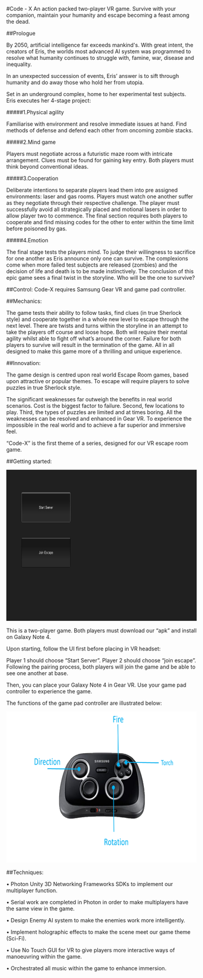 #Code - X 
An action packed two-player VR game. Survive with your companion, maintain your humanity and escape becoming a feast among the dead.

##Prologue 


By 2050, artificial intelligence far exceeds mankind's. With great intent, the creators of Eris, the worlds most advanced AI system was programmed to resolve what humanity continues to struggle with, famine, war, disease and inequality.

In an unexpected succession of events, Eris’ answer is to sift through humanity and do away those who hold her from utopia.

Set in an underground complex, home to her experimental test subjects. Eris executes her 4-stage project:

#####1.Physical agility

Familiarise with environment and resolve immediate issues at hand. Find methods of defense and defend each other from oncoming zombie stacks. 

#####2.Mind game

Players must negotiate across a futuristic maze room with intricate arrangement. Clues must be found for gaining key entry. Both players must think beyond conventional ideas. 

#####3.Cooperation

Deliberate intentions to separate players lead them into pre assigned environments: laser and gas rooms. Players must watch one another suffer as they negotiate through their respective challenge. The player must successfully avoid all strategically placed and motional lasers in order to allow player two to commence. The final section requires both players to cooperate and find missing codes for the other to enter within the time limit before poisoned by gas. 

#####4.Emotion

The final stage tests the players mind. To judge their willingness to sacrifice for one another as Eris announce only one can survive. The complexions come when more failed test subjects are released (zombies) and the decision of life and death is to be made instinctively. The conclusion of this epic game sees a final twist in the storyline. Who will be the one to survive? 


##Control:
Code-X requires Samsung Gear VR and game pad controller. 

##Mechanics:

The game tests their ability to follow tasks, find clues (in true Sherlock style) and cooperate together in a whole new level to escape through the next level. There are twists and turns within the storyline in an attempt to take the players off course and loose hope. Both will require their mental agility whilst able to fight off what’s around the corner. Failure for both players to survive will result in the termination of the game. All in all designed to make this game more of a thrilling and unique experience. 

##Innovation:

The game design is centred upon real world Escape Room games, based upon attractive or popular themes. To escape will require players to solve puzzles in true Sherlock style. 

The significant weaknesses far outweigh the benefits in real world scenarios. Cost is the biggest factor to failure. Second, few locations to play. Third, the types of puzzles are limited and at times boring. All the weaknesses can be resolved and enhanced in Gear VR. To experience the impossible in the real world and to achieve a far superior and immersive feel. 

“Code-X” is the first theme of a series, designed for our VR escape room game.



##Getting started:

<img src="https://github.com/mincongzhang/CodeX_public/raw/master/server_UI.jpg" alt="Server_UI" title="Server_UI" height="400"/>

This is a two-player game. Both players must download our “apk” and install on Galaxy Note 4.

Upon starting, follow the UI first before placing in VR headset:
 
Player 1 should choose “Start Server”. Player 2 should choose “join escape”. Following the pairing process, both players will join the game and be able to see one another at base. 

Then, you can place your Galaxy Note 4 in Gear VR. Use your game pad controller to experience the game.

The functions of the game pad controller are illustrated below:
 
 <img src="https://github.com/mincongzhang/CodeX_public/raw/master/game_pad.png" alt="Server_UI" title="Server_UI" height="400"/>

##Techniques:

•	Photon Unity 3D Networking Frameworks SDKs to implement our multiplayer function.  

•	Serial work are completed in Photon in order to make multiplayers have the same view in the game.  

•	Design Enemy AI system to make the enemies work more intelligently.  

•	Implement holographic effects to make the scene meet our game theme (Sci-Fi).  

•	Use No Touch GUI for VR to give players more interactive ways of manoeuvring within the game.  

•	Orchestrated all music within the game to enhance immersion.   



